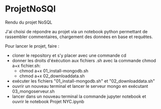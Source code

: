 # ProjetNoSQl
Rendu du projet NoSQL 

J'ai choisi de répondre au projet via un notebook python permettant de rassembler commentaires, chargement des données en base et requêtes.


Pour lancer le projet, faire : 
- cloner le repository et s'y placer avec une commande cd 
- donner les droits d'éxécution aux fichiers .sh avec la commande chmod a+x fichier.sh:
  - chmod a+x 01_install-mongodb.sh
   - chmod a+x 02_downloaddata.sh
- exécuter les fichiers "01_install-mongodb.sh" et "02_downloaddata.sh"
- ouvrir un nouveau terminal et lancer le serveur mongo en exécutant 03_mongoserveur.sh
- lancer dans un nouveau terminal la commande jupyter notebook et ouvrir le notebook Projet NYC.ipynb
